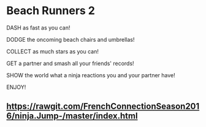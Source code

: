 # Beach Runners 2

DASH as fast as you can!

DODGE the oncoming beach chairs and umbrellas!

COLLECT as much stars  as you can!

GET a partner and smash all your friends' records!

SHOW the world what a ninja reactions you and your partner have!

ENJOY!


## https://rawgit.com/FrenchConnectionSeason2016/ninja.Jump-/master/index.html